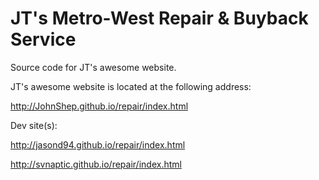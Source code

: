 JT's Metro-West Repair &amp; Buyback Service
======

Source code for JT's awesome website.

JT's awesome website is located at the following address:

http://JohnShep.github.io/repair/index.html

Dev site(s):

http://jasond94.github.io/repair/index.html

http://svnaptic.github.io/repair/index.html
